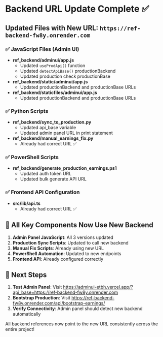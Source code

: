 # Backend URL Update Complete ✅

## Updated Files with New URL: `https://ref-backend-fw8y.onrender.com`

### ✅ JavaScript Files (Admin UI)
- **ref_backend/adminui/app.js** 
  - Updated `useProdApi()` function
  - Updated `detectApiBase()` productionBackend
  - Updated production check productionBase
- **ref_backend/static/adminui/app.js**
  - Updated productionBackend and productionBase URLs
- **ref_backend/staticfiles/adminui/app.js**
  - Updated productionBackend and productionBase URLs

### ✅ Python Scripts
- **ref_backend/sync_to_production.py**
  - Updated api_base variable
  - Updated admin panel URL in print statement
- **ref_backend/manual_earnings_fix.py**
  - Already had correct URL ✅

### ✅ PowerShell Scripts  
- **ref_backend/generate_production_earnings.ps1**
  - Updated auth token URL
  - Updated bulk generate API URL

### ✅ Frontend API Configuration
- **src/lib/api.ts**
  - Already had correct URL ✅

## 🎯 All Key Components Now Use New Backend

1. **Admin Panel JavaScript**: All 3 versions updated
2. **Production Sync Scripts**: Updated to call new backend
3. **Manual Fix Scripts**: Already using new URL
4. **PowerShell Automation**: Updated to new endpoints
5. **Frontend API**: Already configured correctly

## 🚀 Next Steps

1. **Test Admin Panel**: Visit https://adminui-etbh.vercel.app/?api_base=https://ref-backend-fw8y.onrender.com
2. **Bootstrap Production**: Visit https://ref-backend-fw8y.onrender.com/api/bootstrap-earnings/
3. **Verify Connectivity**: Admin panel should detect new backend automatically

All backend references now point to the new URL consistently across the entire project!